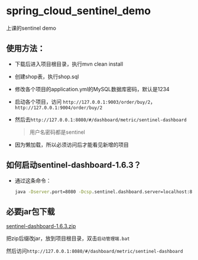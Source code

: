 # spring_cloud_sentinel_demo
上课的sentinel demo
## 使用方法：
- 下载后进入项目根目录，执行mvn clean install

- 创建shop表，执行shop.sql

- 修改各个项目的application.yml的MySQL数据库密码，默认是1234

- 启动各个项目，访问 `http://127.0.0.1:9003/order/buy/2`，` http://127.0.0.1:9004/order/buy/2`

- 然后去`http://127.0.0.1:8080/#/dashboard/metric/sentinel-dashboard`

  > 用户名密码都是sentinel

- 因为懒加载，所以必须访问后才能看见新增的项目



## 如何启动sentinel-dashboard-1.6.3？

- 通过这条命令：

  ```cmd
  java -Dserver.port=8080 -Dcsp.sentinel.dashboard.server=localhost:8080 -Dproject.name=sentinel-dashboard -jar sentinel-dashboard-1.6.3.jar
  ```
## 必要jar包下载
[sentinel-dashboard-1.6.3.zip](https://github.com/reigadegr/spring_cloud_sentinel_demo/files/14914414/sentinel-dashboard-1.6.3.zip)

把zip后缀改jar，放到项目根目录，双击`启动管理端.bat`

然后访问`http://127.0.0.1:8080/#/dashboard/metric/sentinel-dashboard`
